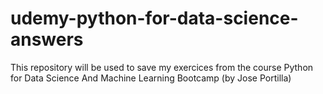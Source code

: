 # udemy-python-for-data-science-answers
This repository will be used to save my exercices from the course Python for Data Science And Machine Learning Bootcamp (by Jose Portilla)
